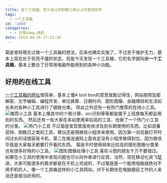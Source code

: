 ```yaml
---
title: 这个工具箱，至少会让你卸载三款以上的其他软件
tags:
  - 一个工具箱
id: '1454'
categories:
  - - 日常&amp;搞机
date: 2019-04-26 17:12:28
---
```


菊座曾经萌生过做一个工具箱的想法，后来也确实实施了，不过苦于维护无力，基本上现在处于死而不僵的状态，但是今天发现一个工具箱，它的名字就叫做**一个工具箱**，基本上整合了日常用电脑所能用到的各种小功能。

## 好用的在线工具

[一个工具箱的网址](http://www.atoolbox.net)很简单，基本上懂A tool box的意思就能记得住，网站按照加密解密、文字编辑、编程开发、单位换算、日期时间、图形图像、金融理财和生活如长来对各种小工具进行了细致分类。 除此之外还有一些热门推荐的在线小工具。 ![推荐小工具](https://i.loli.net/2019/04/26/5cc2b8c164e70.png) 基本上像其中的个税计算、ocr识别等等都是属于上班族每天都会用到的东西。 然后还有一些大家在本站使用率较高的工具，也做了一个热门小工具的分类。 ![热门小工具](https://i.loli.net/2019/04/26/5cc2bcbce7bb4.png) 不过菊座发现里面有些涉及到长期使用的东西，比如说番茄钟、倒数日之类的工具，建议还是用微信小程序来使用，因为第一浏览器打开时间过长的话很容易卡机，第二在推送通知上面肯定没有小程序做得到位，因为微信毕竟是大家每天都要打开看的东西。 菊座平时使用频率比较高的图形图像分类里也有很多好用的小工具。 ![图形图像处理小工具](https://i.loli.net/2019/04/26/5cc2bd9134f46.png) 喜欢斗图的朋友千万不要错过。 如果在小工具的使用中发现问题也可以向作者进行反馈，当然，现在移动化突飞猛进，大家可能很多的需求都是在手机上完成的，不过菊座是一个能用电脑就绝对不用手机的人，像一个工具箱这样的小工具网站，对于长期坐在电脑跟前工作的人来说还是相当好用的。
